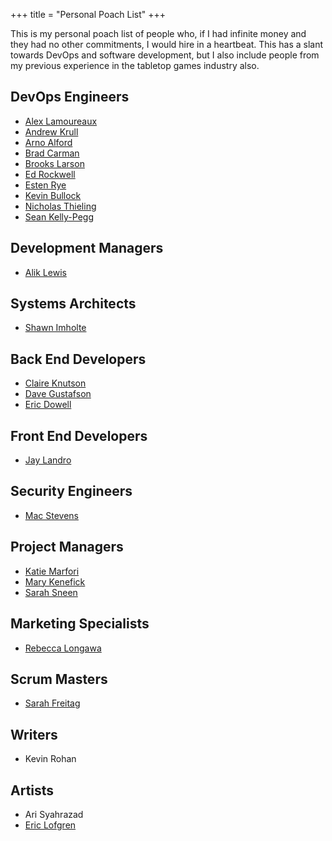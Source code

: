 +++
title = "Personal Poach List"
+++

This is my personal poach list of people who, if I had infinite money and they had no other commitments, I would hire in a heartbeat. This has a slant towards DevOps and software development, but I also include people from my previous experience in the tabletop games industry also.

## DevOps Engineers

- [Alex Lamoureaux](https://www.linkedin.com/in/alexlamoureaux/)
- [Andrew Krull](https://www.linkedin.com/in/andrewjkrull/)
- [Arno Alford](https://www.linkedin.com/in/arnoalford/)
- [Brad Carman](https://www.linkedin.com/in/brad-carman-60b20b28/)
- [Brooks Larson](https://www.linkedin.com/in/brooks-larson-237b7216/)
- [Ed Rockwell](https://www.linkedin.com/in/fasteddie/)
- [Esten Rye](https://www.linkedin.com/in/estenrye/)
- [Kevin Bullock](https://www.linkedin.com/in/kevin-bullock-80b305/)
- [Nicholas Thieling](https://www.linkedin.com/in/nthieling/)
- [Sean Kelly-Pegg](https://www.linkedin.com/in/sean-kelley-pegg-2a786426/)

## Development Managers

- [Alik Lewis](https://www.linkedin.com/in/alik-lewis-372894169/)

## Systems Architects

- [Shawn Imholte](https://www.linkedin.com/in/shawn-imholte-45814610b/)

## Back End Developers

- [Claire Knutson](https://www.linkedin.com/in/claireknutson/)
- [Dave Gustafson](https://www.linkedin.com/in/dave-gustafson-23bb6052/)
- [Eric Dowell](https://www.linkedin.com/in/dowell/)

## Front End Developers

- [Jay Landro](https://www.linkedin.com/in/jameslandro/)

## Security Engineers

- [Mac Stevens](https://www.linkedin.com/in/mac-stevens-6506046/)

## Project Managers

- [Katie Marfori](https://www.linkedin.com/in/kmarfori/)
- [Mary Kenefick](https://www.linkedin.com/in/mkenefick/)
- [Sarah Sneen](https://www.linkedin.com/in/sarah-sneen-4067ab16/)

## Marketing Specialists

- [Rebecca Longawa](https://www.linkedin.com/in/rebeccalongawa/)

## Scrum Masters

- [Sarah Freitag](https://www.linkedin.com/in/sarah-freitag-cppm-csm-48a7ba3/)

## Writers

- Kevin Rohan

## Artists

- Ari Syahrazad
- [Eric Lofgren](https://www.linkedin.com/in/eric-lofgren-5781b314/)
